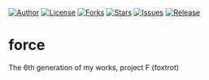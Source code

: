 
[![Author](https://img.shields.io/badge/author-9r3i-lightgrey.svg)](https://github.com/9r3i)
[![License](https://img.shields.io/github/license/9r3i/force.svg)](https://github.com/9r3i/force/blob/master/LICENSE)
[![Forks](https://img.shields.io/github/forks/9r3i/force.svg)](https://github.com/9r3i/force/network)
[![Stars](https://img.shields.io/github/stars/9r3i/force.svg)](https://github.com/9r3i/force/stargazers)
[![Issues](https://img.shields.io/github/issues/9r3i/force.svg)](https://github.com/9r3i/force/issues)
[![Release](https://img.shields.io/github/release/9r3i/force.svg)](https://github.com/9r3i/force/releases)

# force
The 6th generation of my works, project F (foxtrot)
